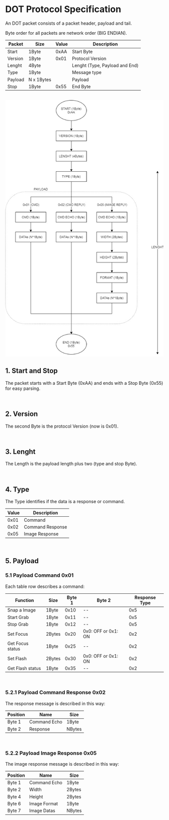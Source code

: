 # DOT Protocol Specification


An DOT packet consists of a packet header, payload and tail.

Byte order for all packets are network order (BIG ENDIAN).


| Packet        | Size          | Value         | Description       |
| ------------- | ------------- | ------------- | ----------------- |
| Start         | 1Byte         | 0xAA          | Start Byte        |
| Version       | 1Byte         | 0x01          | Protocol Version  |
| Lenght        | 4Byte         |               | Lenght (Type, Payload and End) |
| Type          | 1Byte         |               | Message type      |
| Payload       | N x 1Bytes    |               | Payload           |
| Stop          | 1Byte         | 0x55          | End Byte          |

<br>

<img src=https://github.com/edodm85/DOT_Protocol_Specification/blob/master/Resources/flowchart.jpg >

<br>


## 1. Start and Stop

The packet starts with a Start Byte (0xAA) and ends with a Stop Byte (0x55) for easy parsing.

<br>

## 2. Version

The second Byte is the protocol Version (now is 0x01).

<br>

## 3. Lenght

The Length is the payload length plus two (type and stop Byte).

<br>

## 4. Type

The Type identifies if the data is a response or command.

| Value         | Description      |
| ------------- | ---------------- |
| 0x01          | Command          |
| 0x02          | Command Response |
| 0x05          | Image Response   |

<br>

## 5. Payload

### 5.1 Payload Command 0x01

Each table row describes a command:

| Function      | Size          | Byte 1        | Byte 2        | Response Type | 
| ------------- | ------------- | ------------- | ------------- | ------------- |
| Snap a Image  | 1Byte         | 0x10          | --            | 0x5           |
| Start Grab    | 1Byte         | 0x11          | --            | 0x5           |
| Stop Grab     | 1Byte         | 0x12          | --            | 0x5           |
| Set Focus            | 2Bytes        | 0x20          | 0x0: OFF or 0x1: ON | 0x2           |
| Get Focus status     | 1Byte         | 0x25          | --                  | 0x2           |
| Set Flash            | 2Bytes        | 0x30          | 0x0: OFF or 0x1: ON | 0x2           |
| Get Flash status     | 1Byte         | 0x35          | --                  | 0x2           |

<br>

### 5.2.1 Payload Command Response 0x02

The response message is described in this way:

| Position      | Name             | Size          |
| ------------- | ---------------- | ------------- |
| Byte 1        | Command Echo     | 1Byte         | 
| Byte 2        | Response         | NBytes        |

<br>

### 5.2.2 Payload Image Response 0x05

The image response message is described in this way:

| Position      | Name             | Size          |
| ------------- | ---------------- | ------------- |
| Byte 1        | Command Echo     | 1Byte         | 
| Byte 2        | Width            | 2Bytes        | 
| Byte 4        | Height           | 2Bytes        | 
| Byte 6        | Image Format     | 1Byte         | 
| Byte 7        | Image Datas      | NBytes        | 




